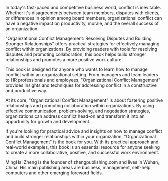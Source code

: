 

In today's fast-paced and competitive business world, conflict is inevitable. Whether it's disagreements between team members, disputes with clients, or differences in opinion among board members, organizational conflict can have a negative impact on productivity, morale, and the overall success of an organization.

"Organizational Conflict Management: Resolving Disputes and Building Stronger Relationships" offers practical strategies for effectively managing conflict within organizations. By providing readers with tools for resolving disputes and promoting collaboration, this book helps build stronger relationships and promotes a more positive work culture.

This book is designed for anyone who wants to learn how to manage conflict within an organizational setting. From managers and team leaders to HR professionals and employees, "Organizational Conflict Management" provides insights and techniques for addressing conflict in a constructive and productive way.

At its core, "Organizational Conflict Management" is about fostering positive relationships and promoting collaboration within organizations. By using effective communication, problem-solving, and negotiation strategies, organizations can address conflict head-on and transform it into an opportunity for growth and development.

If you're looking for practical advice and insights on how to manage conflict and build stronger relationships within your organization, "Organizational Conflict Management" is the book for you. With its practical approach and real-world examples, this book is an essential resource for anyone seeking to create a more collaborative, positive, and successful work environment.

MingHai Zheng is the founder of zhengpublishing.com and lives in Wuhan, China. His main publishing areas are business, management, self-help, computers and other emerging foreword fields.

